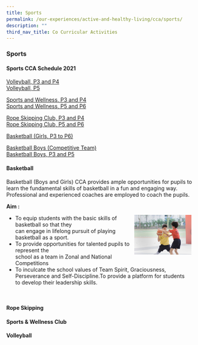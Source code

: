 ```yaml
---
title: Sports
permalink: /our-experiences/active-and-healthy-living/cca/sports/
description: ""
third_nav_title: Co Curricular Activities
---
```

### **Sports**
#### **Sports CCA Schedule 2021**
[Volleyball, P3 and P4](https://drive.google.com/file/d/1JKKReouJ4p5wGiD-q4GH8HENCOLxpAj-/view?usp=sharing)<br>
[Volleyball, P5](https://drive.google.com/file/d/1eljg6QFJfaQBNFfHIjX1xKtfKptDsR7S/view?usp=sharing)

[Sports and Wellness, P3 and P4](https://drive.google.com/file/d/1UybtCX3Er8FsTeEl_CiXwmCRr5SlD5Ww/view?usp=sharing)<br>
[Sports and Wellness, P5 and P6](https://drive.google.com/file/d/1aRN7Py3wN8s0fH6rF5BzWsCbYfXwCGua/view?usp=sharing)

[Rope Skipping Club, P3 and P4](https://drive.google.com/file/d/1CxJk3cKKNs-bDYjWsTGCyj2YU_6TpHx0/view?usp=sharing)<br>
[Rope Skipping Club, P5 and P6](https://drive.google.com/file/d/1uwfV4I_ydj4wCOwdhxpTfel693eoOlwA/view?usp=sharing)

[Basketball (Girls, P3 to P6)](https://drive.google.com/file/d/1HUInSgLXAIyKr5L8aEx2XmLTrjfgQIpk/view?usp=sharing)

[Basketball Boys (Competitive Team)](https://drive.google.com/file/d/1PEuTUEr1N_msnRLPBzH5PDmONietxApI/view?usp=sharing)<br>
[Basketball Boys, P3 and P5](https://drive.google.com/file/d/1oplRPjMNB-iQTcQXppjdohTQ6g8-z2ON/view?usp=sharing)

#### **Basketball**
Basketball (Boys and Girls) CCA provides ample opportunities for pupils to learn the fundamental skills of basketball in a fun and engaging way. Professional and experienced coaches are employed to coach the pupils.

<b>Aim :</b>

<img src="/images/sports1.jpg" style="width:30%;margin-right:15px;" align = "right">

- To equip students with the basic skills of basketball so that they <br>can engage in lifelong pursuit of playing basketball as a sport.<br>
- To provide opportunities for talented pupils to represent the<br> school as a team in Zonal and National Competitions<br>
- To inculcate the school values of Team Spirit, Graciousness,<br> Perseverance and Self-Discipline.To provide a platform for students<br> to develop their leadership skills.

<br clear="left">

#### **Rope Skipping**


#### **Sports & Wellness Club**


#### **Volleyball**